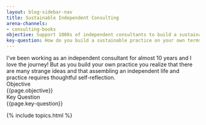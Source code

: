 ```yaml
---
layout: blog-sidebar-nav
title: Sustainable Independent Consulting
arena-channels:
- consulting-books
objective: Support 1000s of independent consultants to build a sustainable practice, on their own terms
key-question: How do you build a sustainable practice on your own terms for 10+ years?
---
```


<div class="bg-washed-green br2 pa4 ba b--newgreen">
I've been working as an independent consultant for almost 10 years and I love the journey! But as you build your own practice you realize that there are many strange ideas and that assembling an independent life and practice requires thoughtful self-reflection. 
<div class="flex pt4">
<div class="w-50-l w-100"><div class="ttu newgreen f5 b">Objective</div><div class="i">{{page.objective}}</div></div>
<div class="w-50-l w-100"><div class="ttu newgreen f5 b">Key Question</div><div class="i">{{page.key-question}}</div></div>
</div>
</div>

{% include topics.html %}